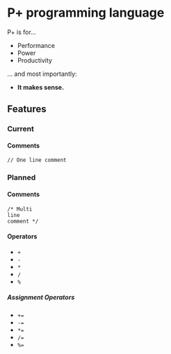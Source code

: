 # P+ programming language
P+ is for...
* Performance
* Power
* Productivity

... and most importantly:
* **It makes sense.**

## Features
### Current
#### Comments
`// One line comment`

### Planned
#### Comments
```
/* Multi
line
comment */
```

#### Operators
* `+`
* `-`
* `*`
* `/`
* `%`

##### Assignment Operators
* `+=`
* `-=`
* `*=`
* `/=`
* `%=`
